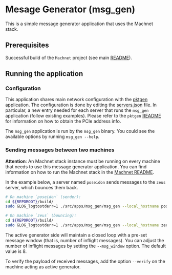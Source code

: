 # Mesage Generator (msg_gen)

This is a simple message generator application that uses the Machnet stack.

## Prerequisites

Successful build of the `Machnet` project (see main [README](../../../README.md)).


## Running the application

### Configuration

This application shares main network configuration with the [pktgen](../pktgen) application. The configuration is done by editing the [servers.json](../../../servers.json) file. In particular, a new entry needed for each server that runs the `msg_gen` application (follow existing examples). Please refer to the `pktgen` [README](../pktgen/README.md) for information on how to obtain the PCIe address info.

The `msg_gen` application is run by the `msg_gen` binary. You could see the available options by running `msg_gen --help`.

### Sending messages between two machines

**Attention**: An Machnet stack instance must be running on every machine that needs to use this message generator application. You can find information on how to run the Machnet stack in the [Machnet README](../machnet/README.md).

In the example below, a server named `poseidon` sends messages to the `zeus` server, which bounces them back.

```bash
# On machine `poseidon` (sender):
cd ${REPOROOT}/build/
sudo GLOG_logtostderr=1 ./src/apps/msg_gen/msg_gen --local_hostname poseidon --remote_hostname zeus --channel test_channel --msg_size 20000 --active-generator

# On machine `zeus` (bouncing):
cd ${REPOROOT}/build/
sudo GLOG_logtostderr=1 ./src/apps/msg_gen/msg_gen --local_hostname zeus
```

The active generator side will maintain a closed loop with a pre-set message window (that is, number of inflight messages). You can adjust the number of inflight messages by setting the `--msg_window` option. The default value is 8.

To verify the payload of received messages, add the option `--verify` on the machine acting as active generator.
